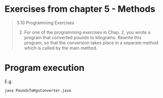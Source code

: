 # Exercises from chapter 5 - Methods

> 5.10 Programming Exercises
>
> 2. For one of the programming exercises in Chap. 2, you wrote a program that
> converted pounds to kilograms. Rewrite this program, so that the conversion
> takes place in a separate method which is called by the main method.

# Program execution

E.g.

```bash
java PoundsToKgsConverter.java
```

